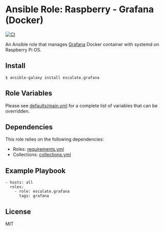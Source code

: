 # Ansible Role: Raspberry - Grafana (Docker)

[![CI](https://github.com/escalate/ansible-raspberry-grafana-docker/actions/workflows/ci.yml/badge.svg?event=push)](https://github.com/escalate/ansible-raspberry-grafana-docker/actions/workflows/ci.yml)

An Ansible role that manages [Grafana](https://grafana.com/oss/grafana/) Docker container with systemd on Raspberry Pi OS.

## Install

```
$ ansible-galaxy install escalate.grafana
```

## Role Variables

Please see [defaults/main.yml](https://github.com/escalate/ansible-raspberry-grafana-docker/blob/master/defaults/main.yml) for a complete list of variables that can be overridden.

## Dependencies

This role relies on the following dependencies:

* Roles: [requirements.yml](https://github.com/escalate/ansible-raspberry-grafana-docker/blob/master/requirements.yml)
* Collections: [collections.yml](https://github.com/escalate/ansible-raspberry-grafana-docker/blob/master/collections.yml)

## Example Playbook

```
- hosts: all
  roles:
    - role: escalate.grafana
      tags: grafana
```

## License

MIT
